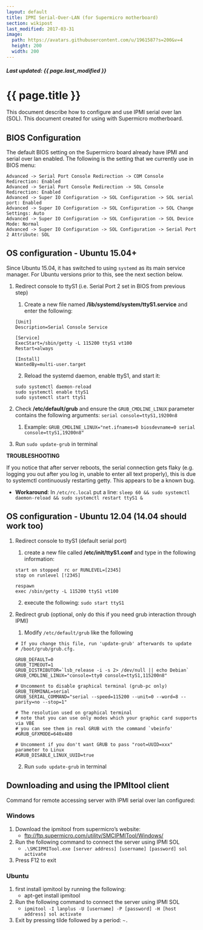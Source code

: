 ```yaml
---
layout: default
title: IPMI Serial-Over-LAN (for Supermicro motherboard)
section: wikipost
last_modified: 2017-03-31
image:
  path: https://avatars.githubusercontent.com/u/1961587?s=200&v=4
  height: 200
  width: 200
---
```


##### *Last updated: {{ page.last_modified }}*

# {{ page.title }}
This document describe how to configure and use IPMI serial over lan (SOL). This document created for using with Supermicro motherboard.

## BIOS Configuration
The default BIOS setting on the Supermicro board already have IPMI and serial over lan enabled. The following is the setting that we currently use in BIOS menu:
```
Advanced -> Serial Port Console Redirection -> COM Console Redirection: Enabled
Advanced -> Serial Port Console Redirection -> SOL Console Redirection: Enabled
Advanced -> Super IO Configuration -> SOL Configuration -> SOL serial port: Enabled
Advanced -> Super IO Configuration -> SOL Configuration -> SOL Change Settings: Auto
Advanced -> Super IO Configuration -> SOL Configuration -> SOL Device Mode: Normal
Advanced -> Super IO Configuration -> SOL Configuration -> Serial Port 2 Attribute: SOL
```

## OS configuration - Ubuntu 15.04+
Since Ubuntu 15.04, it has switched to using `systemd` as its main service manager. For Ubuntu versions prior to this, see the next section below.

1. Redirect console to ttyS1 (i.e. Serial Port 2 set in BIOS from previous step)
    1. Create a new file named **/lib/systemd/system/ttyS1.service** and enter the following:

    ```
    [Unit]
    Description=Serial Console Service
    
    [Service]
    ExecStart=/sbin/getty -L 115200 ttyS1 vt100
    Restart=always
    
    [Install]
    WantedBy=multi-user.target
    ```

    2. Reload the systemd daemon, enable ttyS1, and start it:

    ```
    sudo systemctl daemon-reload
    sudo systemctl enable ttyS1
    sudo systemctl start ttyS1
    ```
2. Check **/etc/default/grub** and ensure the `GRUB_CMDLINE_LINUX` parameter contains the following arguments: `serial console=ttyS1,19200n8`
    1. Example: `GRUB_CMDLINE_LINUX="net.ifnames=0 biosdevname=0 serial console=ttyS1,19200n8"`
3. Run `sudo update-grub` in terminal

**TROUBLESHOOTING**

If you notice that after server reboots, the serial connection gets flaky (e.g. logging you out after you log in, unable to enter all text properly), this is due to systemctl continuously restarting getty. This appears to be a known bug.

* **Workaround**: In `/etc/rc.local` put a line: `sleep 60 && sudo systemctl daemon-reload && sudo systemctl restart ttyS1 &`

## OS configuration - Ubuntu 12.04 (14.04 should work too)
1. Redirect console to ttyS1 (default serial port)
    1. create a new file called **/etc/init/ttyS1.conf** and type in the following information:

    ```
    start on stopped  rc or RUNLEVEL=[2345]
    stop on runlevel [!2345]
    
    respawn
    exec /sbin/getty -L 115200 ttyS1 vt100
    ```
    2. execute the following: `sudo start ttyS1`
2. Redirect grub (optional, only do this if you need grub interaction through IPMI)
    1. Modify `/etc/default/grub` like the following

    ```
    # If you change this file, run 'update-grub' afterwards to update
    # /boot/grub/grub.cfg.
     
    GRUB_DEFAULT=0
    GRUB_TIMEOUT=1
    GRUB_DISTRIBUTOR=`lsb_release -i -s 2> /dev/null || echo Debian`
    GRUB_CMDLINE_LINUX="console=tty0 console=ttyS1,115200n8"
     
    # Uncomment to disable graphical terminal (grub-pc only)
    GRUB_TERMINAL=serial
    GRUB_SERIAL_COMMAND="serial --speed=115200 --unit=0 --word=8 --parity=no --stop=1"
     
    # The resolution used on graphical terminal
    # note that you can use only modes which your graphic card supports via VBE
    # you can see them in real GRUB with the command `vbeinfo'
    #GRUB_GFXMODE=640x480
     
    # Uncomment if you don't want GRUB to pass "root=UUID=xxx" parameter to Linux
    #GRUB_DISABLE_LINUX_UUID=true
    ```
    2. Run `sudo update-grub` in terminal

## Downloading and using the IPMItool client
Command for remote accessing server with IPMI serial over lan configured:

### Windows
1. Download the ipmitool from supermicro’s website:
    * ftp://ftp.supermicro.com/utility/SMCIPMITool/Windows/
2. Run the following command to connect the server using IPMI SOL
    * `.\SMCIPMITool.exe [server address] [username] [password] sol activate`
3. Press F12 to exit

### Ubuntu
1. first install ipmitool by running the following:
    * apt-get install ipmitool
2. Run the following command to connect the server using IPMI SOL
    * `ipmitool -I lanplus -U [username] -P [password] -H [host address] sol activate`
3. Exit by pressing tilde followed by a period: `~.`
